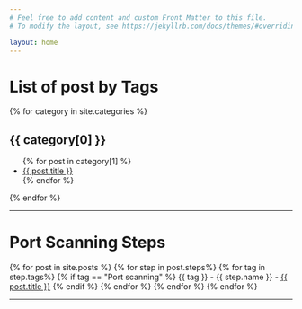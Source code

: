 ```yaml
---
# Feel free to add content and custom Front Matter to this file.
# To modify the layout, see https://jekyllrb.com/docs/themes/#overriding-theme-defaults

layout: home
---
```



# List of post by Tags
{% for category in site.categories %}
  <h2>{{ category[0] }}</h2>
  <ul>
    {% for post in category[1] %}
      <li><a href="{{ post.url }}">{{ post.title }}</a></li>
    {% endfor %}
  </ul>
{% endfor %}

<hr>

# Port Scanning Steps
{% for post in site.posts %}
{% for step in post.steps%}
{% for tag in step.tags%}
{% if tag == "Port scanning" %}
{{ tag }} - {{ step.name }} - <a href="{{ post.url }}">{{ post.title }}</a>
{% endif %}
{% endfor %}
{% endfor %}
{% endfor %}

<hr>
